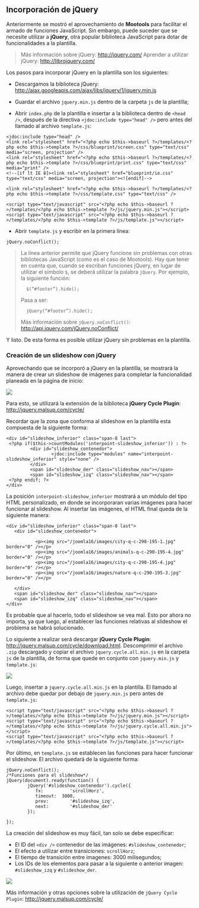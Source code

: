 ﻿

Incorporación de jQuery
-----------------------

Anteriormente se mostró el aprovechamiento de **Mootools** para facilitar el armado de funciones JavaScript. Sin embargo, puede suceder que se necesite utilizar a **jQuery**, otra popular biblioteca JavaScript para dotar de funcionalidades a la plantilla. 


>Más información sobre jQuery: <http://jquery.com/>
>Aprender a utilizar jQuery: <http://librojquery.com/>


Los pasos para incorporar jQuery en la plantilla son los siguientes:


* Descargamos la biblioteca jQuery: <http://ajax.googleapis.com/ajax/libs/jquery/1/jquery.min.js>

* Guardar el archivo `jquery.min.js` dentro de la carpeta `js` de la plantilla;

* Abrir `index.php` de la plantilla e insertar a la biblioteca dentro de `<head />`, después de la directiva `<jdoc:include type="head" />` pero antes del llamado al archivo `template.js`:


~~~~~~~~~{.php .numberLines}
<jdoc:include type="head" />
<link rel="stylesheet" href="<?php echo $this->baseurl ?>/templates/<?php echo $this->template ?>/css/blueprint/screen.css" type="text/css" media="screen, projection" />
<link rel="stylesheet" href="<?php echo $this->baseurl ?>/templates/<?php echo $this->template ?>/css/blueprint/print.css" type="text/css" media="print" />
<!--[if lt IE 8]><link rel="stylesheet" href="blueprint/ie.css" type="text/css" media="screen, projection"><![endif]-->

<link rel="stylesheet" href="<?php echo $this->baseurl ?>/templates/<?php echo $this->template ?>/css/template.css" type="text/css" />

<script type="text/javascript" src="<?php echo $this->baseurl ?>/templates/<?php echo $this->template ?>/js/jquery.min.js"></script>
<script type="text/javascript" src="<?php echo $this->baseurl ?>/templates/<?php echo $this->template ?>/js/template.js"></script>
~~~~~~~~~~~~~~~~~~~~~~~~~~~~


* Abrir `template.js` y escribir en la primera línea:

~~~~~~~~~{.javascript .numberLines}
jQuery.noConflict();
~~~~~~~~~~~~~~~~~~~~~~~~~~~~

	
>La línea anterior permite que jQuery funcione sin problemas con otras bibliotecas JavaScript (como es el caso de Mootools). Hay que tener en cuenta que, cuando se escriban funciones jQuery, en lugar de utilizar el símbolo `$`, se deberá utilizar la palabra `jQuery`.
>Por ejemplo, la siguiente función:
>
>		$(“#footer”).hide();
>
>Pasa a ser:
>
>		jQuery(“#footer”).hide();
>
>Más información sobre `jQuery.noConflict()`: <http://api.jquery.com/jQuery.noConflict/>


Y listo. De esta forma es posible utilizar jQuery sin problemas en la plantilla.


### Creación de un slideshow con jQuery

Aprovechando que se incorporó a jQuery en la plantilla, se mostrará la manera de crear un slideshow de imágenes para completar la funcionalidad planeada en la página de inicio:

![](../incluir/figuras/image26.png)

Para esto, se utilizará la extensión de la biblioteca **jQuery Cycle Plugin**: <http://jquery.malsup.com/cycle/>

Recordar que la zona que conforma al slideshow en la plantilla esta compuesta de la siguiente forma:


~~~~~~~~~{.php .numberLines}
<div id="slideshow_inferior" class="span-8 last">
 <?php if($this->countModules('interpoint-slideshow_inferior')) : ?>
         <div id="slideshow_contenedor">
                 <jdoc:include type="modules" name="interpoint-slideshow_inferior" style="none" />
         </div>
         <span id="slideshow_der" class="slideshow_nav"></span>
         <span id="slideshow_izq" class="slideshow_nav"></span>
 <?php endif; ?>
</div>
~~~~~~~~~~~~~~~~~~~~~~~~~~~~


La posición `interpoint-slideshow_inferior` mostrará a un módulo del tipo HTML personalizado, en donde se incorporaran varias imágenes para hacer funcionar al slideshow. Al insertar las imágenes, el HTML final queda de la siguiente manera:


~~~~~~~~~{.php .numberLines}
<div id="slideshow_inferior" class="span-8 last">
   <div id="slideshow_contenedor">
   
           <p><img src="/joomla16/images/city-q-c-290-195-1.jpg" border="0" /></p>
           <p><img src="/joomla16/images/animals-q-c-290-195-4.jpg" border="0" /></p>
           <p><img src="/joomla16/images/city-q-c-290-195-4.jpg" border="0" /></p>
           <p><img src="/joomla16/images/nature-q-c-290-195-3.jpg" border="0" /></p>
           
   </div>
   <span id="slideshow_der" class="slideshow_nav"></span>
   <span id="slideshow_izq" class="slideshow_nav"></span>
</div>
~~~~~~~~~~~~~~~~~~~~~~~~~~~~


Es probable que al hacerlo, todo el slideshow se vea mal. Esto por ahora no importa, ya que luego, al establecer las funciones relativas al slideshow el problema se habrá solucionado.

Lo siguiente a realizar será descargar **jQuery Cycle Plugin**: <http://jquery.malsup.com/cycle/download.html>. Descomprimir el archivo `.zip` descargado y copiar el archivo `jquery.cycle.all.min.js` en la carpeta `js` de la plantilla, de forma que quede en conjunto con `jquery.min.js` y `template.js`:

![](../incluir/figuras/image32.png)

Luego, insertar a `jquery.cycle.all.min.js` en la plantilla. El llamado al archivo debe quedar por debajo de `jquery.min.js` pero antes de `template.js`:


~~~~~~~~~{.php .numberLines}
<script type="text/javascript" src="<?php echo $this->baseurl ?>/templates/<?php echo $this->template ?>/js/jquery.min.js"></script>
<script type="text/javascript" src="<?php echo $this->baseurl ?>/templates/<?php echo $this->template ?>/js/jquery.cycle.all.min.js"></script>
<script type="text/javascript" src="<?php echo $this->baseurl ?>/templates/<?php echo $this->template ?>/js/template.js"></script>
~~~~~~~~~~~~~~~~~~~~~~~~~~~~


Por último, en `template.js` se establecen las funciones para hacer funcionar el slideshow. El archivo quedará de la siguiente forma:


~~~~~~~~~{.javascript .numberLines}
jQuery.noConflict();
/*Funciones para el slideshow*/
jQuery(document).ready(function() {
        jQuery('#slideshow_contenedor').cycle({
           fx:          'scrollHorz',
           timeout:  3000,
           prev:        '#slideshow_izq',
           next:        '#slideshow_der'
        });
   
});
~~~~~~~~~~~~~~~~~~~~~~~~~~~~


La creación del slideshow es muy fácil, tan solo se debe especificar:


* El ID del `<div />` contenedor de las imágenes: `#slideshow_contenedor`;
* El efecto a utilizar entre transiciones: `scrollHorz`;
* El tiempo de transición entre imagenes: 3000 milisegundos;
* Los IDs de los elementos para pasar a la siguiente o anterior imagen: `#slideshow_izq` y `#slideshow_der`.

![](../incluir/figuras/image34.png)

Más información y otras opciones sobre la utilización de `jQuery Cycle Plugin`: <http://jquery.malsup.com/cycle/>


